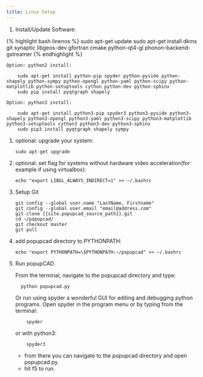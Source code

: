 ```yaml
---
title: Linux Setup
---
```


1. Install/Update Software:

{% highlight bash linenos %}
sudo apt-get update
sudo apt-get install dkms git synaptic libgeos-dev gfortran cmake python-qt4-gl phonon-backend-gstreamer
{% endhighlight %}

    Option: python2 install:

        sudo apt-get install python-pip spyder python-pyside python-shapely python-sympy python-opengl python-yaml python-scipy python-matplotlib python-setuptools cython python-dev python-sphinx
        sudo pip install pyqtgraph shapely

    Option: python3 install:

        sudo apt-get install python3-pip spyder3 python3-pyside python3-shapely python3-opengl python3-yaml python3-scipy python3-matplotlib python3-setuptools cython3 python3-dev python3-sphinx
        sudo pip3 install pyqtgraph shapely sympy

1.  optional: upgrade your system:

        sudo apt-get upgrade

1.  optional: set flag for systems without hardware video
    acceleration(for example if using virtualbox):

        echo "export LIBGL_ALWAYS_INDIRECT=1" >> ~/.bashrc

1.  Setup Git

        git config --global user.name "LastName, Firstname"
        git config --global user.email "email@address.com"
        git clone {{site.popupcad_source_path}}.git
        cd ~/popupcad/
        git checkout master
        git pull

1.  add popupcad directory to PYTHONPATH:

        echo "export PYTHONPATH=\$PYTHONPATH:~/popupcad" >> ~/.bashrc

1.  Run popupCAD

      From the terminal, navigate to the popupcad directory and type:

          python popupcad.py

      Or run using spyder a wonderful GUI for editing and debugging python programs. Open spyder in the program menu or by typing from the terminal:

            spyder

      or with python3:

            spyder3

      - from there you can navigate to the popupcad directory and open popupcad.py.
      - hit f5 to run.

